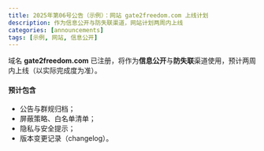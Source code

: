 ```yaml
---
title: 2025年第06号公告（示例）：网站 gate2freedom.com 上线计划
description: 作为信息公开与防失联渠道，网站计划两周内上线
categories: [announcements]
tags: [示例, 网站, 信息公开]
---
```


域名 **gate2freedom.com** 已注册，将作为**信息公开**与**防失联**渠道使用，预计两周内上线（以实际完成度为准）。<!--more-->

#### 预计包含
- 公告与群规归档；
- 屏蔽策略、白名单清单；
- 隐私与安全提示；
- 版本变更记录（changelog）。
